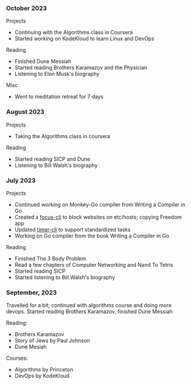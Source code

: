 ### October 2023

Projects

- Continuing with the Algorithms class in Coursera
- Started working on KodeKloud to learn Linux and DevOps

Reading

- Finished Dune Messiah
- Started reading Brothers Karamazov and the Physician
- Listening to Elon Musk's biography

Misc

- Went to meditation retreat for 7 days 

### August 2023

Projects

- Taking the Algorithms class in coursera 

Reading

- Started reading SICP and Dune
- Listening to Bill Walsh's biography

### July 2023

Projects

- Continued working on Monkey-Go compiler from Writing a Compiler in Go
- Created a [focus-cli](https://github.com/acrucetta/focus-cli) to block websites on etc/hosts; copying Freedom app
- Updated [timer-cli](https://github.com/acrucetta/time-tracker) to support standardized tasks
- Working on Go compiler from the book Writing a Compiler in Go

Reading

- Finished The 3 Body Problem
- Read a few chapters of Computer Networking and Nand To Tetris
- Started reading SICP 
- Started listening to Bill Walsh's biography

### September, 2023

Travelled for a bit; continued with algorithms course and doing more devops. Started reading Brothers Karamazov, finished Dune Messiah

Reading:

- Brothers Karamazov
- Story of Jews by Paul Johnson
- Dune Mesiah

Courses:
- Algorithms by Princeton 
- DevOps by KodeKloud